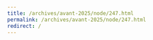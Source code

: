 ```yaml
---
title: /archives/avant-2025/node/247.html
permalink: /archives/avant-2025/node/247.html
redirect: /
---
```

